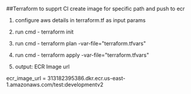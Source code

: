 ##Terraform to supprt CI create image for specific path and push to ecr

1) configure aws details in terraform.tf as input params

2) run cmd - terraform init

3) run cmd - terraform plan -var-file="terraform.tfvars"

4) run cmd - terraform apply -var-file="terraform.tfvars"

5) output: ECR Image url

ecr_image_url = 313182395386.dkr.ecr.us-east-1.amazonaws.com/test:developmentv2





